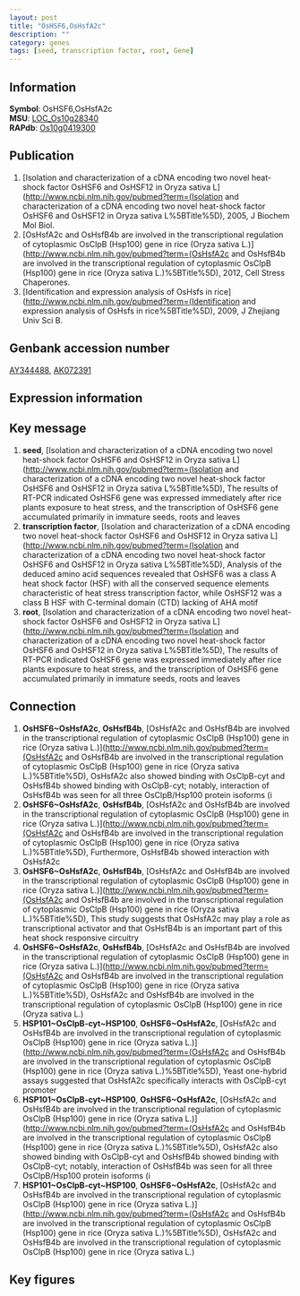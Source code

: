 ```yaml
---
layout: post
title: "OsHSF6,OsHsfA2c"
description: ""
category: genes
tags: [seed, transcription factor, root, Gene]
---
```


## Information
__Symbol__: OsHSF6,OsHsfA2c  
__MSU__: [LOC_Os10g28340](http://rice.plantbiology.msu.edu/cgi-bin/ORF_infopage.cgi?orf=LOC_Os10g28340)  
__RAPdb__: [Os10g0419300](http://rapdb.dna.affrc.go.jp/viewer/gbrowse_details/irgsp1?name=Os10g0419300)  

## Publication
1. [Isolation and characterization of a cDNA encoding two novel heat-shock factor OsHSF6 and OsHSF12 in Oryza sativa L](http://www.ncbi.nlm.nih.gov/pubmed?term=(Isolation and characterization of a cDNA encoding two novel heat-shock factor OsHSF6 and OsHSF12 in Oryza sativa L%5BTitle%5D), 2005, J Biochem Mol Biol.
2. [OsHsfA2c and OsHsfB4b are involved in the transcriptional regulation of cytoplasmic OsClpB (Hsp100) gene in rice (Oryza sativa L.)](http://www.ncbi.nlm.nih.gov/pubmed?term=(OsHsfA2c and OsHsfB4b are involved in the transcriptional regulation of cytoplasmic OsClpB (Hsp100) gene in rice (Oryza sativa L.)%5BTitle%5D), 2012, Cell Stress Chaperones.
3. [Identification and expression analysis of OsHsfs in rice](http://www.ncbi.nlm.nih.gov/pubmed?term=(Identification and expression analysis of OsHsfs in rice%5BTitle%5D), 2009, J Zhejiang Univ Sci B.

## Genbank accession number
[AY344488](http://www.ncbi.nlm.nih.gov/nuccore/AY344488), [AK072391](http://www.ncbi.nlm.nih.gov/nuccore/AK072391)

## Expression information

## Key message
1. __seed__, [Isolation and characterization of a cDNA encoding two novel heat-shock factor OsHSF6 and OsHSF12 in Oryza sativa L](http://www.ncbi.nlm.nih.gov/pubmed?term=(Isolation and characterization of a cDNA encoding two novel heat-shock factor OsHSF6 and OsHSF12 in Oryza sativa L%5BTitle%5D),  The results of RT-PCR indicated OsHSF6 gene was expressed immediately after rice plants exposure to heat stress, and the transcription of OsHSF6 gene accumulated primarily in immature seeds, roots and leaves
2. __transcription factor__, [Isolation and characterization of a cDNA encoding two novel heat-shock factor OsHSF6 and OsHSF12 in Oryza sativa L](http://www.ncbi.nlm.nih.gov/pubmed?term=(Isolation and characterization of a cDNA encoding two novel heat-shock factor OsHSF6 and OsHSF12 in Oryza sativa L%5BTitle%5D),  Analysis of the deduced amino acid sequences revealed that OsHSF6 was a class A heat shock factor (HSF) with all the conserved sequence elements characteristic of heat stress transcription factor, while OsHSF12 was a class B HSF with C-terminal domain (CTD) lacking of AHA motif
3. __root__, [Isolation and characterization of a cDNA encoding two novel heat-shock factor OsHSF6 and OsHSF12 in Oryza sativa L](http://www.ncbi.nlm.nih.gov/pubmed?term=(Isolation and characterization of a cDNA encoding two novel heat-shock factor OsHSF6 and OsHSF12 in Oryza sativa L%5BTitle%5D),  The results of RT-PCR indicated OsHSF6 gene was expressed immediately after rice plants exposure to heat stress, and the transcription of OsHSF6 gene accumulated primarily in immature seeds, roots and leaves

## Connection
1. __OsHSF6~OsHsfA2c__, __OsHsfB4b__, [OsHsfA2c and OsHsfB4b are involved in the transcriptional regulation of cytoplasmic OsClpB (Hsp100) gene in rice (Oryza sativa L.)](http://www.ncbi.nlm.nih.gov/pubmed?term=(OsHsfA2c and OsHsfB4b are involved in the transcriptional regulation of cytoplasmic OsClpB (Hsp100) gene in rice (Oryza sativa L.)%5BTitle%5D),  OsHsfA2c also showed binding with OsClpB-cyt and OsHsfB4b showed binding with OsClpB-cyt; notably, interaction of OsHsfB4b was seen for all three OsClpB/Hsp100 protein isoforms (i
2. __OsHSF6~OsHsfA2c__, __OsHsfB4b__, [OsHsfA2c and OsHsfB4b are involved in the transcriptional regulation of cytoplasmic OsClpB (Hsp100) gene in rice (Oryza sativa L.)](http://www.ncbi.nlm.nih.gov/pubmed?term=(OsHsfA2c and OsHsfB4b are involved in the transcriptional regulation of cytoplasmic OsClpB (Hsp100) gene in rice (Oryza sativa L.)%5BTitle%5D),  Furthermore, OsHsfB4b showed interaction with OsHsfA2c
3. __OsHSF6~OsHsfA2c__, __OsHsfB4b__, [OsHsfA2c and OsHsfB4b are involved in the transcriptional regulation of cytoplasmic OsClpB (Hsp100) gene in rice (Oryza sativa L.)](http://www.ncbi.nlm.nih.gov/pubmed?term=(OsHsfA2c and OsHsfB4b are involved in the transcriptional regulation of cytoplasmic OsClpB (Hsp100) gene in rice (Oryza sativa L.)%5BTitle%5D),  This study suggests that OsHsfA2c may play a role as transcriptional activator and that OsHsfB4b is an important part of this heat shock responsive circuitry
4. __OsHSF6~OsHsfA2c__, __OsHsfB4b__, [OsHsfA2c and OsHsfB4b are involved in the transcriptional regulation of cytoplasmic OsClpB (Hsp100) gene in rice (Oryza sativa L.)](http://www.ncbi.nlm.nih.gov/pubmed?term=(OsHsfA2c and OsHsfB4b are involved in the transcriptional regulation of cytoplasmic OsClpB (Hsp100) gene in rice (Oryza sativa L.)%5BTitle%5D), OsHsfA2c and OsHsfB4b are involved in the transcriptional regulation of cytoplasmic OsClpB (Hsp100) gene in rice (Oryza sativa L.)
5. __HSP101~OsClpB-cyt~HSP100__, __OsHSF6~OsHsfA2c__, [OsHsfA2c and OsHsfB4b are involved in the transcriptional regulation of cytoplasmic OsClpB (Hsp100) gene in rice (Oryza sativa L.)](http://www.ncbi.nlm.nih.gov/pubmed?term=(OsHsfA2c and OsHsfB4b are involved in the transcriptional regulation of cytoplasmic OsClpB (Hsp100) gene in rice (Oryza sativa L.)%5BTitle%5D),  Yeast one-hybrid assays suggested that OsHsfA2c specifically interacts with OsClpB-cyt promoter
6. __HSP101~OsClpB-cyt~HSP100__, __OsHSF6~OsHsfA2c__, [OsHsfA2c and OsHsfB4b are involved in the transcriptional regulation of cytoplasmic OsClpB (Hsp100) gene in rice (Oryza sativa L.)](http://www.ncbi.nlm.nih.gov/pubmed?term=(OsHsfA2c and OsHsfB4b are involved in the transcriptional regulation of cytoplasmic OsClpB (Hsp100) gene in rice (Oryza sativa L.)%5BTitle%5D),  OsHsfA2c also showed binding with OsClpB-cyt and OsHsfB4b showed binding with OsClpB-cyt; notably, interaction of OsHsfB4b was seen for all three OsClpB/Hsp100 protein isoforms (i
7. __HSP101~OsClpB-cyt~HSP100__, __OsHSF6~OsHsfA2c__, [OsHsfA2c and OsHsfB4b are involved in the transcriptional regulation of cytoplasmic OsClpB (Hsp100) gene in rice (Oryza sativa L.)](http://www.ncbi.nlm.nih.gov/pubmed?term=(OsHsfA2c and OsHsfB4b are involved in the transcriptional regulation of cytoplasmic OsClpB (Hsp100) gene in rice (Oryza sativa L.)%5BTitle%5D), OsHsfA2c and OsHsfB4b are involved in the transcriptional regulation of cytoplasmic OsClpB (Hsp100) gene in rice (Oryza sativa L.)

## Key figures


